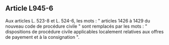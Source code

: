 Article L945-6
----
Aux articles L. 523-8 et L. 524-6, les mots : " articles 1426 à 1429 du nouveau
code de procédure civile " sont remplacés par les mots : " dispositions de
procédure civile applicables localement relatives aux offres de payement et à la
consignation ".
